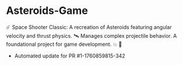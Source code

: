 # Asteroids-Game
☄️ Space Shooter Classic: A recreation of Asteroids featuring angular velocity and thrust physics. 🛰️ Manages complex projectile behavior. A foundational project for game development. 💥 🌠


- Automated update for PR #1-1760859815-342